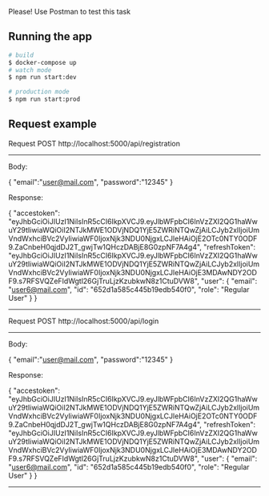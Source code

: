 Please!
Use Postman to test this task

## Running the app

```bash
# build
$ docker-compose up
# watch mode
$ npm run start:dev

# production mode
$ npm run start:prod
```


## Request example

Request POST
http://localhost:5000/api/registration
<hr/>
Body:

{
    "email":"user@mail.com",
    "password":"12345"
}

Response:

{
    "accestoken": "eyJhbGciOiJIUzI1NiIsInR5cCI6IkpXVCJ9.eyJlbWFpbCI6InVzZXI2QG1haWwuY29tIiwiaWQiOiI2NTJkMWE1ODVjNDQ1YjE5ZWRiNTQwZjAiLCJyb2xlIjoiUmVndWxhciBVc2VyIiwiaWF0IjoxNjk3NDU0NjgxLCJleHAiOjE2OTc0NTY0ODF9.ZaCnbeH0qjdDJ2T_gwjTw1QHczDABjE8G0zpNF7A4g4",
    "refreshToken": "eyJhbGciOiJIUzI1NiIsInR5cCI6IkpXVCJ9.eyJlbWFpbCI6InVzZXI2QG1haWwuY29tIiwiaWQiOiI2NTJkMWE1ODVjNDQ1YjE5ZWRiNTQwZjAiLCJyb2xlIjoiUmVndWxhciBVc2VyIiwiaWF0IjoxNjk3NDU0NjgxLCJleHAiOjE3MDAwNDY2ODF9.s7RFSVQZeFIdWgtl26GjTruLjzKzubkwN8z1CtuDVW8",
    "user": {
        "email": "user6@mail.com",
        "id": "652d1a585c445b19edb540f0",
        "role": "Regular User"
    }
}
<hr/>



Request POST
http://localhost:5000/api/login
<hr/>
Body:

{
    "email":"user@mail.com",
    "password":"12345"
}

Response:

{
    "accestoken": "eyJhbGciOiJIUzI1NiIsInR5cCI6IkpXVCJ9.eyJlbWFpbCI6InVzZXI2QG1haWwuY29tIiwiaWQiOiI2NTJkMWE1ODVjNDQ1YjE5ZWRiNTQwZjAiLCJyb2xlIjoiUmVndWxhciBVc2VyIiwiaWF0IjoxNjk3NDU0NjgxLCJleHAiOjE2OTc0NTY0ODF9.ZaCnbeH0qjdDJ2T_gwjTw1QHczDABjE8G0zpNF7A4g4",
    "refreshToken": "eyJhbGciOiJIUzI1NiIsInR5cCI6IkpXVCJ9.eyJlbWFpbCI6InVzZXI2QG1haWwuY29tIiwiaWQiOiI2NTJkMWE1ODVjNDQ1YjE5ZWRiNTQwZjAiLCJyb2xlIjoiUmVndWxhciBVc2VyIiwiaWF0IjoxNjk3NDU0NjgxLCJleHAiOjE3MDAwNDY2ODF9.s7RFSVQZeFIdWgtl26GjTruLjzKzubkwN8z1CtuDVW8",
    "user": {
        "email": "user6@mail.com",
        "id": "652d1a585c445b19edb540f0",
        "role": "Regular User"
    }
}
<hr/>
